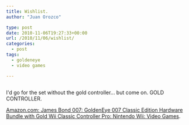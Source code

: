 ```yaml
---
title: Wishlist.
author: "Juan Orozco" 

type: post
date: 2010-11-06T19:27:33+00:00
url: /2010/11/06/wishlist/
categories:
  - post
tags:
  - goldeneye
  - video games

---
```

<p style="text-align:center;">
  <a href="http://www.amazon.com/James-Bond-007-GoldenEye-Controller-Nintendo/dp/B003O6FW6E/ref=sr_1_1?ie=UTF8&qid=1289071163&sr=8-1"><img src='http://juanthedesigner.files.wordpress.com/2010/11/512or5bagal-_aa280_1.jpg?w=580' alt='' data-recalc-dims="1" /></a>
</p>

I'd go for the set without the gold controller... but come on. GOLD CONTROLLER.

[Amazon.com: James Bond 007: GoldenEye 007 Classic Edition Hardware Bundle with Gold Wii Classic Controller Pro: Nintendo Wii: Video Games][1].

 [1]: http://www.amazon.com/James-Bond-007-GoldenEye-Controller-Nintendo/dp/B003O6FW6E/ref=sr_1_1?ie=UTF8&qid=1289071163&sr=8-1